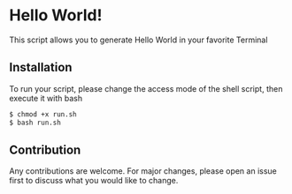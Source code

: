 # Hello World!
This script allows you to generate Hello World in your favorite Terminal

## Installation
To run your script, please change the access mode of the shell script, then execute it with bash
```bash
$ chmod +x run.sh
$ bash run.sh
```
## Contribution
Any contributions are welcome. For major changes, please open an issue first to discuss what you would like to change.
